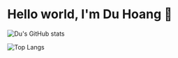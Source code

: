 <div>
<h1>Hello world, I'm Du Hoang 👋</h1>

![Du's GitHub stats](https://github-readme-stats.vercel.app/api?username=duhoang00&count_private=true&show_icons=true&theme=transparent)

![Top Langs](https://github-readme-stats.vercel.app/api/top-langs/?username=duhoang00&layout=compact)

